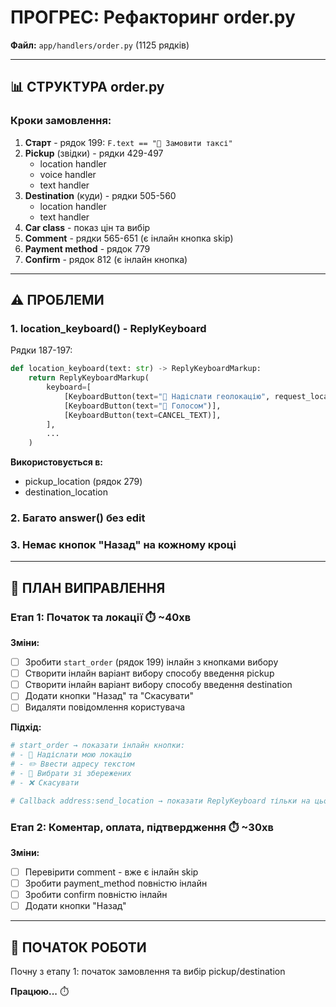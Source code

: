 # ПРОГРЕС: Рефакторинг order.py

**Файл:** `app/handlers/order.py` (1125 рядків)

---

## 📊 СТРУКТУРА order.py

### Кроки замовлення:
1. **Старт** - рядок 199: `F.text == "🚖 Замовити таксі"`
2. **Pickup** (звідки) - рядки 429-497
   - location handler
   - voice handler  
   - text handler
3. **Destination** (куди) - рядки 505-560
   - location handler
   - text handler
4. **Car class** - показ цін та вибір
5. **Comment** - рядки 565-651 (є інлайн кнопка skip)
6. **Payment method** - рядок 779
7. **Confirm** - рядок 812 (є інлайн кнопка)

---

## ⚠️ ПРОБЛЕМИ

### 1. location_keyboard() - ReplyKeyboard
Рядки 187-197:
```python
def location_keyboard(text: str) -> ReplyKeyboardMarkup:
    return ReplyKeyboardMarkup(
        keyboard=[
            [KeyboardButton(text="📍 Надіслати геолокацію", request_location=True)],
            [KeyboardButton(text="🎤 Голосом")],
            [KeyboardButton(text=CANCEL_TEXT)],
        ],
        ...
    )
```

**Використовується в:**
- pickup_location (рядок 279)
- destination_location

### 2. Багато answer() без edit

### 3. Немає кнопок "Назад" на кожному кроці

---

## 🎯 ПЛАН ВИПРАВЛЕННЯ

### Етап 1: Початок та локації ⏱️ ~40хв

**Зміни:**
- [ ] Зробити `start_order` (рядок 199) інлайн з кнопками вибору
- [ ] Створити інлайн варіант вибору способу введення pickup
- [ ] Створити інлайн варіант вибору способу введення destination
- [ ] Додати кнопки "Назад" та "Скасувати"
- [ ] Видаляти повідомлення користувача

**Підхід:**
```python
# start_order → показати інлайн кнопки:
# - 📍 Надіслати мою локацію
# - ✏️ Ввести адресу текстом
# - 📍 Вибрати зі збережених
# - ❌ Скасувати

# Callback address:send_location → показати ReplyKeyboard тільки на цьому кроці
```

### Етап 2: Коментар, оплата, підтвердження ⏱️ ~30хв

**Зміни:**
- [ ] Перевірити comment - вже є інлайн skip
- [ ] Зробити payment_method повністю інлайн
- [ ] Зробити confirm повністю інлайн
- [ ] Додати кнопки "Назад"

---

## 🚀 ПОЧАТОК РОБОТИ

Почну з етапу 1: початок замовлення та вибір pickup/destination

**Працюю...** ⏱️
